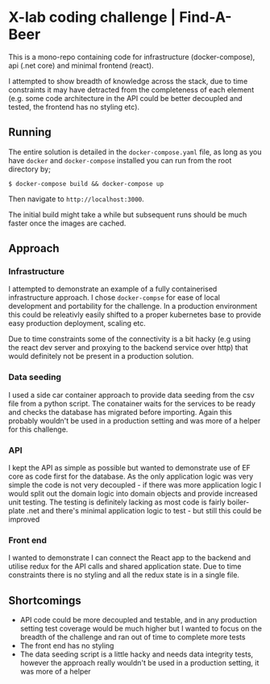 # X-lab coding challenge | Find-A-Beer

This is a mono-repo containing code for infrastructure (docker-compose), api (.net core) and minimal frontend (react).

I attempted to show breadth of knowledge across the stack, due to time constraints it may have detracted from the completeness of each element (e.g. some code architecture in the API could be better decoupled and tested, the frontend has no styling etc).

## Running

The entire solution is detailed in the `docker-compose.yaml` file, as long as you have `docker` and `docker-compose` installed you can run from the root directory by;

```$ docker-compose build && docker-compose up```

Then navigate to `http://localhost:3000`.

The initial build might take a while but subsequent runs should be much faster once the images are cached.

## Approach

### Infrastructure

I attempted to demonstrate an example of a fully containerised infrastructure approach. I chose `docker-compse` for ease of local development and portability for the challenge. In a production environment this could be releativly easily shifted to a proper kubernetes base to provide easy production deployment, scaling etc.

Due to time constraints some of the connectivity is a bit hacky (e.g using the react dev server and proxying to the backend service over http) that would definitely not be present in a production solution.

### Data seeding

I used a side car container approach to provide data seeding from the csv file from a python script. The conatainer waits for the services to be ready and checks the database has migrated before importing. Again this probably wouldn't be used in a production setting and was more of a helper for this challenge.

### API

I kept the API as simple as possible but wanted to demonstrate use of EF core as code first for the database. As the only application logic was very simple the code is not very decoupled - if there was more application logic I would split out the domain logic into domain objects and provide increased unit testing. The testing is definitely lacking as most code is fairly boiler-plate .net and there's minimal application logic to test - but still this could be improved

### Front end

I wanted to demonstrate I can connect the React app to the backend and utilise redux for the API calls and shared application state. Due to time constraints there is no styling and all the redux state is in a single file.

## Shortcomings

- API code could be more decoupled and testable, and in any production setting test coverage would be much higher but I wanted to focus on the breadth of the challenge and ran out of time to complete more tests
- The front end has no styling
- The data seeding script is a little hacky and needs data integrity tests, however the approach really wouldn't be used in a production setting, it was more of a helper
